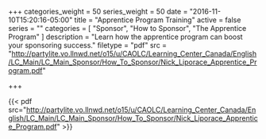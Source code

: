 +++
categories_weight = 50
series_weight = 50
date = "2016-11-10T15:20:16-05:00"
title = "Apprentice Program Training"
active = false
series = ""
categories = [
  "Sponsor",
  "How to Sponsor",
  "The Apprentice Program"
]
description = "Learn how the apprentice program can boost your sponsoring success."
filetype = "pdf"
src = "http://partylite.vo.llnwd.net/o15/u/CAOLC/Learning_Center_Canada/English/LC_Main/LC_Main_Sponsor/How_To_Sponsor/Nick_Liporace_Apprentice_Program.pdf"

+++

{{< pdf src="http://partylite.vo.llnwd.net/o15/u/CAOLC/Learning_Center_Canada/English/LC_Main/LC_Main_Sponsor/How_To_Sponsor/Nick_Liporace_Apprentice_Program.pdf" >}}
